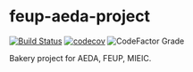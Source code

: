 # feup-aeda-project
[![Build Status](https://travis-ci.com/brod56/feup-aeda-project.svg?branch=main)](https://travis-ci.com/brod56/feup-aeda-project)
[![codecov](https://codecov.io/gh/brod56/feup-aeda-project/branch/main/graph/badge.svg?token=GDYAY2O2DQ)](undefined)
![CodeFactor Grade](https://img.shields.io/codefactor/grade/github/brod56/feup-aeda-project?logo=codefactor)

Bakery project for AEDA, FEUP, MIEIC.
